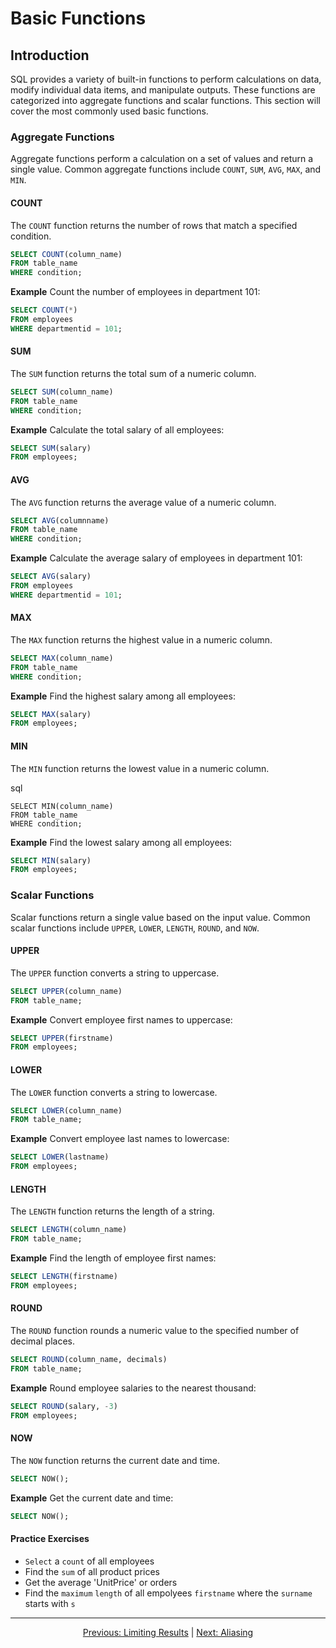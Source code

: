 # Basic Functions

## Introduction
SQL provides a variety of built-in functions to perform calculations on data, modify individual data items, and manipulate outputs. These functions are categorized into aggregate functions and scalar functions. This section will cover the most commonly used basic functions.

### Aggregate Functions
Aggregate functions perform a calculation on a set of values and return a single value. Common aggregate functions include `COUNT`, `SUM`, `AVG`, `MAX`, and `MIN`.

#### COUNT
The `COUNT` function returns the number of rows that match a specified condition.

```sql
SELECT COUNT(column_name)
FROM table_name
WHERE condition;
```

**Example**
Count the number of employees in department 101:

```sql
SELECT COUNT(*)
FROM employees
WHERE departmentid = 101;
```

#### SUM
The `SUM` function returns the total sum of a numeric column.


```sql
SELECT SUM(column_name)
FROM table_name
WHERE condition;
```

**Example**
Calculate the total salary of all employees:

```sql
SELECT SUM(salary)
FROM employees;
```

#### AVG
The `AVG` function returns the average value of a numeric column.

```sql
SELECT AVG(columnname)
FROM table_name
WHERE condition;
```

**Example**
Calculate the average salary of employees in department 101:

```sql
SELECT AVG(salary)
FROM employees
WHERE departmentid = 101;
```

#### MAX
The `MAX` function returns the highest value in a numeric column.

```sql
SELECT MAX(column_name)
FROM table_name
WHERE condition;
```

**Example**
Find the highest salary among all employees:

```sql
SELECT MAX(salary)
FROM employees;
```

#### MIN
The `MIN` function returns the lowest value in a numeric column.

sql
```
SELECT MIN(column_name)
FROM table_name
WHERE condition;
```

**Example**
Find the lowest salary among all employees:

```sql
SELECT MIN(salary)
FROM employees;
```

### Scalar Functions
Scalar functions return a single value based on the input value. Common scalar functions include `UPPER`, `LOWER`, `LENGTH`, `ROUND`, and `NOW`.

#### UPPER
The `UPPER` function converts a string to uppercase.

```sql
SELECT UPPER(column_name)
FROM table_name;
```

**Example**
Convert employee first names to uppercase:

```sql
SELECT UPPER(firstname)
FROM employees;
```

#### LOWER
The `LOWER` function converts a string to lowercase.

```sql
SELECT LOWER(column_name)
FROM table_name;
```

**Example**
Convert employee last names to lowercase:

```sql
SELECT LOWER(lastname)
FROM employees;
```

#### LENGTH
The `LENGTH` function returns the length of a string.

```sql
SELECT LENGTH(column_name)
FROM table_name;
```

**Example**
Find the length of employee first names:

```sql
SELECT LENGTH(firstname)
FROM employees;
```

#### ROUND
The `ROUND` function rounds a numeric value to the specified number of decimal places.

```sql
SELECT ROUND(column_name, decimals)
FROM table_name;
```

**Example**
Round employee salaries to the nearest thousand:

```sql
SELECT ROUND(salary, -3)
FROM employees;
```

#### NOW
The `NOW` function returns the current date and time.

```sql
SELECT NOW();
```

**Example**
Get the current date and time:

```sql
SELECT NOW();
```

#### Practice Exercises
* `Select` a `count` of all employees
* Find the `sum` of all product prices
* Get the average 'UnitPrice' or orders
* Find the `maximum` `length` of all empolyees `firstname` where the `surname` starts with `s`
  


---

<p align="center">
    <a href="https://github.com/Tom-Fynes/sql-101/blob/main/Docs/Grade_2/limiting_data.md">Previous: Limiting Results</a>
    |
    <a href="https://github.com/Tom-Fynes/sql-101/blob/main/Docs/Grade_2/Alias.md">Next: Aliasing</a>
</p>
